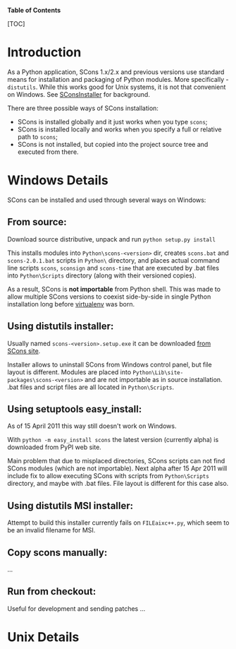 **Table of Contents**

[TOC]

# Introduction
As a Python application, SCons 1.x/2.x and previous versions use standard means for installation and packaging of Python modules.  More specifically - `distutils`.  While this works good for Unix systems, it is not that convenient on Windows.
See [SConsInstaller](../SConsInstaller) for background.

There are three possible ways of SCons installation:

* SCons is installed globally and it just works when you type `scons`;
* SCons is installed locally and works when you specify a full or relative path to `scons`;
* SCons is not installed, but copied into the project source tree and executed from there.

# Windows Details

SCons can be installed and used through several ways on Windows:

## From source:
Download source distributive, unpack and run `python setup.py install`

This installs modules into `Python\scons-<version>` dir, creates `scons.bat` and `scons-2.0.1.bat` scripts in `Python\` directory, and places actual command line scripts `scons`, `sconsign` and `scons-time` that are executed by .bat files into `Python\Scripts` directory (along with their versioned copies).

As a result, SCons is **not importable** from Python shell. This was made to allow multiple SCons versions to coexist side-by-side in single Python installation long before [virtualenv](http://pypi.python.org/pypi/virtualenv) was born.

## Using distutils installer:
Usually named `scons-<version>.setup.exe` it can be downloaded [from SCons site](http://www.scons.org/download.php).

Installer allows to uninstall SCons from Windows control panel, but file layout is different. Modules are placed into `Python\Lib\site-packages\scons-<version>` and are not importable as in source installation. .bat files and script files are all located in `Python\Scripts`.

## Using setuptools easy_install:
As of 15 April 2011 this way still doesn't work on Windows.

With `python -m easy_install scons` the latest version (currently alpha) is downloaded from PyPI web site.

Main problem that due to misplaced directories, SCons scripts can not find SCons modules (which are not importable). Next alpha after 15 Apr 2011 will include fix to allow executing SCons with scripts from `Python\Scripts` directory, and maybe with .bat files. File layout is different for this case also.

## Using distutils MSI installer:
Attempt to build this installer currently fails on `FILEaixc++.py`, which seem to be an invalid filename for MSI.

## Copy scons manually:

...

## Run from checkout:
Useful for development and sending patches ...


# Unix Details
